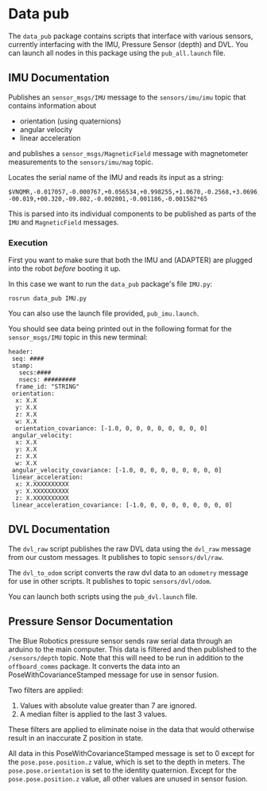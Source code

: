 # Data pub

The `data_pub` package contains scripts that interface with various sensors, currently interfacing with the IMU, Pressure Sensor (depth) and DVL. You can launch all nodes in this package using the `pub_all.launch` file.
## IMU Documentation

Publishes an `sensor_msgs/IMU` message to the `sensors/imu/imu` topic that contains information about
- orientation (using quaternions)
- angular velocity
- linear acceleration


and publishes a `sensor_msgs/MagneticField` message with magnetometer measurements to the `sensors/imu/mag` topic.

Locates the serial name of the IMU and reads its input as a string:

```
$VNQMR,-0.017057,-0.000767,+0.056534,+0.998255,+1.0670,-0.2568,+3.0696,
-00.019,+00.320,-09.802,-0.002801,-0.001186,-0.001582*65
```

This is parsed into its individual components to be published as parts of the `IMU` and `MagneticField` messages.

### Execution

First you want to make sure that both the IMU and (ADAPTER) are plugged into the robot *before* booting it up.

In this case we want to run the `data_pub` package's file `IMU.py`:
```
rosrun data_pub IMU.py
```
You can also use the launch file provided, `pub_imu.launch`.

You should see data being printed out in the following format for the `sensor_msgs/IMU` topic in this new terminal:

```
header:
 seq: ####
 stamp:
   secs:####
   nsecs: #########
  frame_id: "STRING"
 orientation:
  x: X.X
  y: X.X
  z: X.X
  w: X.X
  orientation_covariance: [-1.0, 0, 0, 0, 0, 0, 0, 0, 0]
 angular_velocity:
  x: X.X
  y: X.X
  z: X.X
  w: X.X
 angular_velocity_covariance: [-1.0, 0, 0, 0, 0, 0, 0, 0, 0]
 linear_acceleration:
  x: X.XXXXXXXXXX
  y: X.XXXXXXXXXX
  z: X.XXXXXXXXXX
 linear_acceleration_covariance: [-1.0, 0, 0, 0, 0, 0, 0, 0, 0]
 ```
## DVL Documentation
The `dvl_raw` script publishes the raw DVL data using the `dvl_raw` message from our custom messages. It publishes to topic `sensors/dvl/raw`.

The `dvl_to_odom` script converts the raw dvl data to an `odometry` message for use in other scripts. It publishes to topic `sensors/dvl/odom`.

You can launch both scripts using the `pub_dvl.launch` file.

## Pressure Sensor Documentation

The Blue Robotics pressure sensor sends raw serial data through an arduino to the main computer. This data is filtered and then published to the `/sensors/depth` topic. Note that this will need to be run in addition to the `offboard_comms` package. It converts the data into an PoseWithCovarianceStamped message for use in sensor fusion.

Two filters are applied:
1. Values with absolute value greater than 7 are ignored.
2. A median filter is applied to the last 3 values.

These filters are applied to eliminate noise in the data that would otherwise result in an inaccurate Z position in state.

All data in this PoseWithCovarianceStamped message is set to 0 except for the `pose.pose.position.z` value, which is set to the depth in meters. The `pose.pose.orientation` is set to the identity quaternion. Except for the `pose.pose.position.z` value, all other values are unused in sensor fusion.